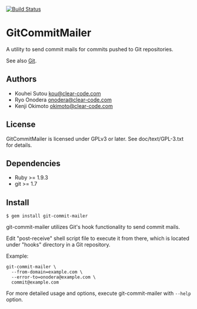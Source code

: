 [![Build Status](https://travis-ci.org/clear-code/git-commit-mailer.svg?branch=master)](https://travis-ci.org/clear-code/git-commit-mailer)

# GitCommitMailer

A utility to send commit mails for commits pushed to Git repositories.

See also [Git](http://git-scm.com/).

## Authors

* Kouhei Sutou <kou@clear-code.com>
* Ryo Onodera <onodera@clear-code.com>
* Kenji Okimoto <okimoto@clear-code.com>

## License

GitCommitMailer is licensed under GPLv3 or later. See
doc/text/GPL-3.txt for details.

## Dependencies

* Ruby >= 1.9.3
* git >= 1.7

## Install

~~~
$ gem install git-commit-mailer
~~~

git-commit-mailer utilizes Git's hook functionality to send
commit mails.

Edit "post-receive" shell script file to execute it from there,
which is located under "hooks" directory in a Git repository.

Example:

~~~
git-commit-mailer \
  --from-domain=example.com \
  --error-to=onodera@example.com \
  commit@example.com
~~~

For more detailed usage and options, execute git-commit-mailer
with `--help` option.
